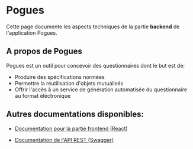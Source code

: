 # Pogues

Cette page documente les aspects techniques de la partie **backend** de l'application Pogues.

## A propos de Pogues

Pogues est un outil pour concevoir des questionnaires dont le but est de:

 - Produire des spécifications normées
 - Permettre la réutilisation d'objets mutualisés
 - Offrir l'accès à un service de génération automatisée du questionnaire au format éléctronique


## Autres documentations disponibles:

 - [Documentation pour la partie frontend (React)](http://inseefr.github.io/Pogues/fr/)

 - [Documentation de l'API REST (Swagger)](http://dvrmspogfolht01.ad.insee.intra/rmspogfo/swagger-ui/dist/index.html)
 

